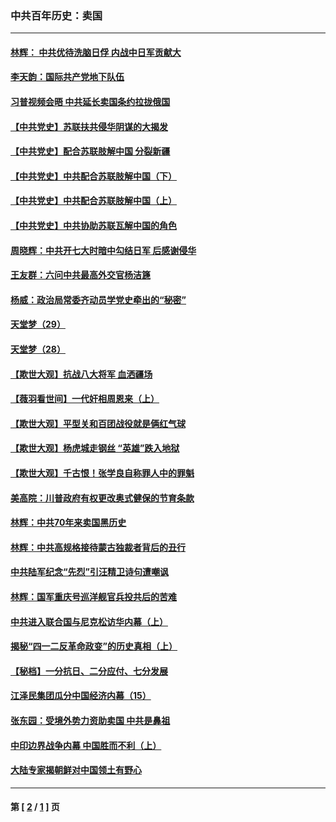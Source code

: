 ### 中共百年历史：卖国
---
#### [林辉： 中共优待洗脑日俘 内战中日军贡献大](../../pages/nf1176117/n13624644.md?04040430) 
#### [李天韵：国际共产党地下队伍](../../pages/nf1176117/n13611808.md?04040430) 
#### [习普视频会晤 中共延长卖国条约拉拢俄国](../../pages/nf1176117/n13060971.md?04040430) 
#### [【中共党史】苏联扶共侵华阴谋的大揭发](../../pages/nf1176117/n13056050.md?04040430) 
#### [【中共党史】配合苏联肢解中国 分裂新疆](../../pages/nf1176117/n13040700.md?04040430) 
#### [【中共党史】中共配合苏联肢解中国（下）](../../pages/nf1176117/n13035660.md?04040430) 
#### [【中共党史】中共配合苏联肢解中国（上）](../../pages/nf1176117/n13030262.md?04040430) 
#### [【中共党史】中共协助苏联瓦解中国的角色](../../pages/nf1176117/n13018109.md?04040430) 
#### [周晓辉：中共开七大时暗中勾结日军 后感谢侵华](../../pages/nf1176117/n12921960.md?04040430) 
#### [王友群：六问中共最高外交官杨洁篪](../../pages/nf1176117/n12836495.md?04040430) 
#### [杨威：政治局常委齐动员学党史牵出的“秘密”](../../pages/nf1176117/n12764642.md?04040430) 
#### [天堂梦（29）](../../pages/nf1176117/n12408465.md?04040430) 
#### [天堂梦（28）](../../pages/nf1176117/n12408309.md?04040430) 
#### [【欺世大观】抗战八大将军 血洒疆场](../../pages/nf1176117/n12357044.md?04040430) 
#### [【薇羽看世间】一代奸相周恩来（上）](../../pages/nf1176117/n12401109.md?04040430) 
#### [【欺世大观】平型关和百团战役就是俩红气球](../../pages/nf1176117/n12359157.md?04040430) 
#### [【欺世大观】杨虎城走钢丝 “英雄”跌入地狱](../../pages/nf1176117/n12358840.md?04040430) 
#### [【欺世大观】千古恨！张学良自称罪人中的罪魁](../../pages/nf1176117/n12358629.md?04040430) 
#### [美高院：川普政府有权更改奥式健保的节育条款](../../pages/nf1176117/n12242171.md?04040430) 
#### [林辉：中共70年来卖国黑历史](../../pages/nf1176117/n11552181.md?04040430) 
#### [林辉：中共高规格接待蒙古独裁者背后的丑行](../../pages/nf1176117/n11225005.md?04040430) 
#### [中共陆军纪念“先烈”引汪精卫诗句遭嘲讽](../../pages/nf1176117/n11153345.md?04040430) 
#### [林辉：国军重庆号巡洋舰官兵投共后的苦难](../../pages/nf1176117/n10997801.md?04040430) 
#### [中共进入联合国与尼克松访华内幕（上）](../../pages/nf1176117/n10138788.md?04040430) 
#### [揭秘“四一二反革命政变”的历史真相（上）](../../pages/nf1176117/n9996650.md?04040430) 
#### [【秘档】一分抗日、二分应付、七分发展](../../pages/nf1176117/n9331484.md?04040430) 
#### [江泽民集团瓜分中国经济内幕（15）](../../pages/nf1176117/n9268584.md?04040430) 
#### [张东园：受境外势力资助卖国 中共是鼻祖](../../pages/nf1176117/n9272480.md?04040430) 
#### [中印边界战争内幕 中国胜而不利（上）](../../pages/nf1176117/n9252458.md?04040430) 
#### [大陆专家揭朝鲜对中国领土有野心](../../pages/nf1176117/n9074056.md?04040430) 

---
#### 第 [ [2](./2.md?04040430) / [1](./1.md?04040430) ] 页

